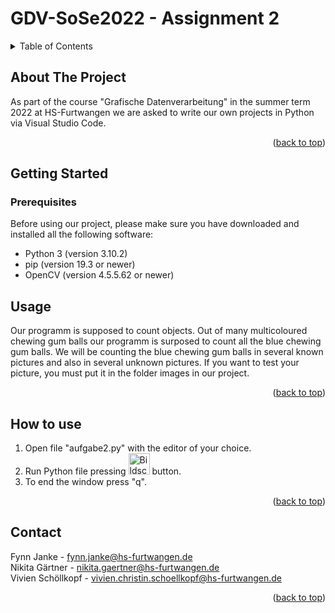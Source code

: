 # GDV-SoSe2022 - Assignment 2

<!-- TABLE OF CONTENTS -->
<details>
  <summary>Table of Contents</summary>
  <ol>
    <li>
      <a href="#about-the-project">About The Project</a>
    </li>
    <li>
      <a href="#getting-started">Getting Started</a>
      <ul>
        <li><a href="#prerequisites">Prerequisites</a></li>
      </ul>
    </li>
    <li><a href="#usage">Usage</a></li>
    <li><a href="#how-to-use">How to use</a></li>
    <li><a href="#contact">Contact</a></li>
  </ol>
</details>



<!-- ABOUT THE PROJECT -->
## About The Project

As part of the course "Grafische Datenverarbeitung" in the summer term 2022 at HS-Furtwangen we are asked to write our own projects in Python via Visual Studio Code.  


<p align="right">(<a href="#top">back to top</a>)</p>


<!-- GETTING STARTED -->
## Getting Started


### Prerequisites
Before using our project, please make sure you have downloaded and installed all the following software:
* Python 3 (version 3.10.2)
* pip (version 19.3 or newer)
* OpenCV (version 4.5.5.62 or newer)
 

<!-- USAGE EXAMPLES -->
## Usage

Our programm is supposed to count objects. Out of many multicoloured chewing gum balls our programm is surposed to count all the blue chewing gum balls. We will be counting the blue chewing gum balls in several known pictures and also in several unknown pictures. If you want to test your picture, you must put it in the folder images in our project.


<p align="right">(<a href="#top">back to top</a>)</p>



<!-- HOWTOUSE -->
## How to use

1. Open file "aufgabe2.py" with the editor of your choice.
2. Run Python file pressing  <img width="34" alt="Bildschirmfoto 2022-03-29 um 10 59 22" src="https://user-images.githubusercontent.com/72465216/160575079-c79fb7ef-d1e8-4ce0-a107-5bd04166637f.png">  button.
3. To end the window press "q". 


<p align="right">(<a href="#top">back to top</a>)</p>


<!-- CONTACT -->
## Contact

Fynn Janke - fynn.janke@hs-furtwangen.de</br>
Nikita Gärtner - nikita.gaertner@hs-furtwangen.de</br>
Vivien Schöllkopf - vivien.christin.schoellkopf@hs-furtwangen.de


<p align="right">(<a href="#top">back to top</a>)</p>

